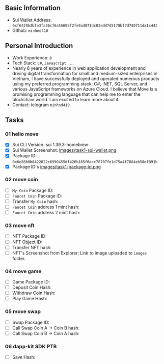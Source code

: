 ## Basic Information
- Sui Wallet Address: `0xf6429b3bfe3fa36cf6a56695f2fe9ad071dc03ed47d5178bf7d740711da1c442`
- Github: `minhnd410`

## Personal Introduction
- Work Experience: `8`
- Tech Stack: `C#`, `Javascript` , ...
- Nearly 8 years of experience in web application development and driving digital transformation for small and medium-sized enterprises in Vietnam, I have successfully deployed and operated numerous products using my preferred programming stack: C#, .NET, SQL Server, and various JavaScript frameworks on Azure Cloud. I believe that Move is a promising programming language that can help me to enter the blockchain world. I am excited to learn more about it.
- Contact: telegram `minhnd410`

## Tasks

### 01 hello move
- [x] Sui CLI Version: sui 1.39.3-homebrew
- [x] Sui Wallet Screenshot: [images/task1-sui-wallet.png](./images/task1-sui-wallet.png)
- [x] Package ID: `0x6e86b0b8422822c6990455df426b165f6acc78707fe1d75a4f7884eb58ef891b`
- [x] Package ID's [images/task1-package-id.png](./images/task1-package-id.png)

### 02 move coin
- [ ] `My Coin` Package ID:
- [ ] `Faucet Coin` Package ID:
- [ ] Transfer `My Coin` hash:
- [ ] `Faucet Coin` address 1 mint hash:
- [ ] `Faucet Coin` address 2 mint hash:

### 03 move nft
- [ ] NFT Package ID:
- [ ] NFT Object ID:
- [ ] Transfer NFT hash:
- [ ] NFT's Screenshot from Explorer: Link to image uploaded to `images` folder.

### 04 move game
- [ ] Game Package ID:
- [ ] Deposit Coin Hash:
- [ ] Withdraw Coin Hash:
- [ ] Play Game Hash:

### 05 move swap
- [ ] Swap Package ID:
- [ ] Call Swap Coin A -> Coin B hash:
- [ ] Call Swap Coin B -> Coin A hash:

### 06 dapp-kit SDK PTB
- [ ] Save Hash:
